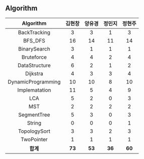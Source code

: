 ## Algorithm
|    Algorithm    | 김현창 | 양유경 | 정민지 | 정현주 |
| :-------------: | :----: | :----: | :----: | :----: |
|BackTracking|3|3|1|3|
|BFS_DFS|16|14|11|14|
|BinarySearch|3|1|1|1|
|Bruteforce|4|4|2|4|
|DataStructure|6|2|1|2|
|Dijkstra|4|3|3|4|
|DynamicProgramming|10|10|8|10|
|Implematation|11|5|4|9|
|LCA|5|2|0|3|
|MST|2|2|2|2|
|SegmentTree|5|3|0|3|
|String|0|0|0|1|
|TopologySort|3|3|2|3|
|TwoPointer|1|1|1|1|
| **합계** | **73**|**53**|**36**|**60**|

